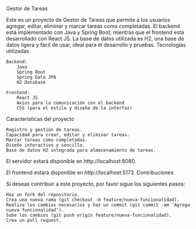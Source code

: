 Gestor de Tareas

Este es un proyecto de Gestor de Tareas que permite a los usuarios agregar, editar, eliminar y marcar tareas como completadas. El backend está implementado con Java y Spring Boot, mientras que el frontend está desarrollado con React JS. La base de datos utilizada es H2, una base de datos ligera y fácil de usar, ideal para el desarrollo y pruebas.
Tecnologías utilizadas

    Backend:
        Java
        Spring Boot
        Spring Data JPA
        H2 Database

    Frontend:
        React JS
        Axios para la comunicación con el backend
        CSS (para el estilo y diseño de la interfaz)

Características del proyecto

    Registro y gestión de tareas.
    Capacidad para crear, editar y eliminar tareas.
    Marcar tareas como completadas.
    Diseño interactivo y sencillo.
    Base de datos H2 integrada para almacenamiento de tareas.




El servidor estará disponible en http://localhost:8080.

El frontend estará disponible en http://localhost:5173.
Contribuciones

Si deseas contribuir a este proyecto, por favor sigue los siguientes pasos:

    Haz un fork del repositorio.
    Crea una nueva rama (git checkout -b feature/nueva-funcionalidad).
    Realiza los cambios necesarios y haz un commit (git commit -am 'Agrega nueva funcionalidad').
    Sube los cambios (git push origin feature/nueva-funcionalidad).
    Crea un pull request.

